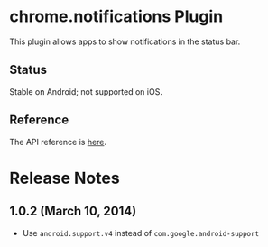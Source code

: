 # chrome.notifications Plugin

This plugin allows apps to show notifications in the status bar.

## Status

Stable on Android; not supported on iOS.

## Reference

The API reference is [here](http://developer.chrome.com/apps/notifications.html).

# Release Notes
## 1.0.2 (March 10, 2014)
- Use `android.support.v4` instead of `com.google.android-support`
